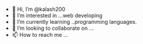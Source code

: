 - 👋 Hi, I’m @kalash200
- 👀 I’m interested in ...web developing
- 🌱 I’m currently learning ..programming languages.
- 💞️ I’m looking to collaborate on ...
- 📫 How to reach me ... 

<!---
kalash200/kalash200 is a ✨ special ✨ repository because its `README.md` (this file) appears on your GitHub profile.
You can click the Preview link to take a look at your changes.
--->
